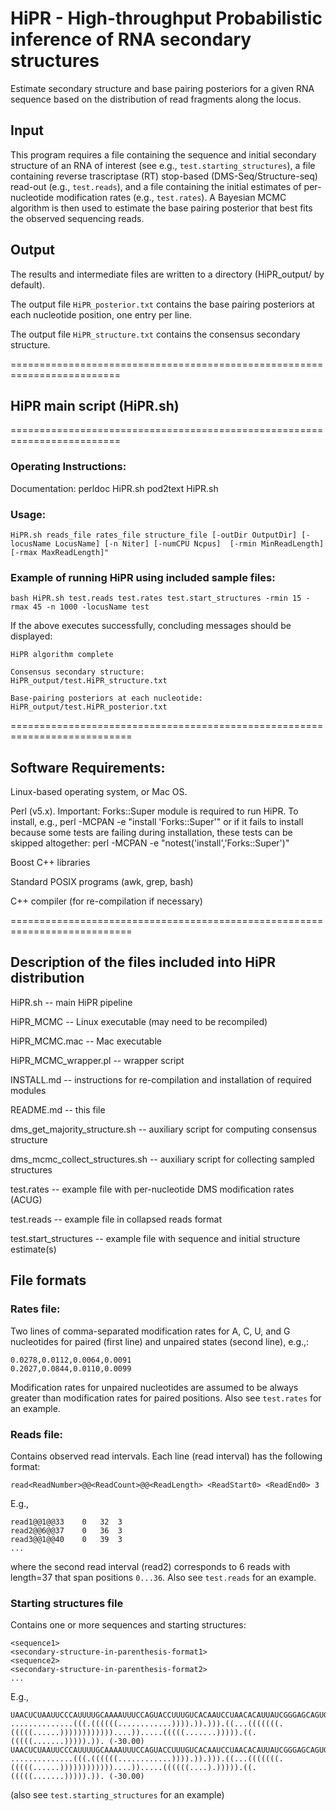 
# HiPR - High-throughput Probabilistic inference of RNA secondary structures 

Estimate secondary structure and base pairing posteriors for a given RNA sequence based on the distribution of read fragments along the locus.

## Input
This program requires a file containing the sequence and initial secondary structure of an RNA of interest (see e.g., `test.starting_structures`), a file containing reverse trascriptase (RT) stop-based (DMS-Seq/Structure-seq) read-out (e.g., `test.reads`), and a file containing the initial estimates of per-nucleotide modification rates (e.g., `test.rates`). A Bayesian MCMC algorithm is then used to estimate the base pairing posterior that best fits the observed sequencing reads.

## Output
The results and intermediate files are written to a directory (HiPR_output/ by default).

The output file `HiPR_posterior.txt` contains the base pairing posteriors at each nucleotide position, one entry per line.

The output file `HiPR_structure.txt` contains the consensus secondary structure.

=========================================================================
## HiPR main script (HiPR.sh)

=========================================================================
### Operating Instructions:

Documentation:
perldoc HiPR.sh
pod2text HiPR.sh

### Usage:
```
HiPR.sh reads_file rates_file structure_file [-outDir OutputDir] [-locusName LocusName] [-n Niter] [-numCPU Ncpus]  [-rmin MinReadLength] [-rmax MaxReadLength]"
```

### Example of running HiPR using included sample files:
```
bash HiPR.sh test.reads test.rates test.start_structures -rmin 15 -rmax 45 -n 1000 -locusName test
```

If the above executes successfully, concluding messages should be displayed:

```
HiPR algorithm complete

Consensus secondary structure:
HiPR_output/test.HiPR_structure.txt

Base-pairing posteriors at each nucleotide:
HiPR_output/test.HiPR_posterior.txt
```

===========================================================================
## Software Requirements:
Linux-based operating system, or Mac OS.

Perl (v5.x). Important: Forks::Super module is required to run HiPR. To install, e.g., perl -MCPAN -e "install 'Forks::Super'" or if it fails to install because some tests are failing during installation, these tests can be skipped altogether: perl -MCPAN -e "notest('install','Forks::Super')"


Boost C++ libraries  

Standard POSIX programs (awk, grep, bash)

C++ compiler (for re-compilation if necessary)

===========================================================================
## Description of the files included into HiPR distribution

HiPR.sh -- main HiPR pipeline

HiPR_MCMC -- Linux executable (may need to be recompiled)

HiPR_MCMC.mac -- Mac executable

HiPR_MCMC_wrapper.pl -- wrapper script 

INSTALL.md -- instructions for re-compilation and installation of required modules

README.md -- this file

dms_get_majority_structure.sh -- auxiliary script for computing consensus structure

dms_mcmc_collect_structures.sh -- auxiliary script for collecting sampled structures

test.rates -- example file with per-nucleotide DMS modification rates (ACUG)

test.reads -- example file in collapsed reads format

test.start_structures -- example file with sequence and initial structure estimate(s)

## File formats

### Rates file:
Two lines of comma-separated modification rates for A, C, U, and G nucleotides for paired (first line) and unpaired states (second line), e.g.,:
```
0.0278,0.0112,0.0064,0.0091
0.2027,0.0844,0.0110,0.0099
````
Modification rates for unpaired nucleotides are assumed to be always greater than modification rates for paired positions.
Also see `test.rates` for an example.

### Reads file:
Contains observed read intervals.
Each line (read interval) has the following format:
```
read<ReadNumber>@@<ReadCount>@@<ReadLength> <ReadStart0> <ReadEnd0> 3
```
E.g.,
```
read1@@1@@33	0	32	3
read2@@6@@37	0	36	3
read3@@1@@40	0	39	3
...
```
where the second read interval (read2) corresponds to 6 reads with length=37 that span positions `0...36`. Also see `test.reads` for an example.

### Starting structures file
Contains one or more sequences and starting structures:
```
<sequence1>
<secondary-structure-in-parenthesis-format1>
<sequence2>
<secondary-structure-in-parenthesis-format2>
...
```
E.g.,
```
UAACUCUAAUUCCCAUUUUGCAAAAUUUCCAGUACCUUUGUCACAAUCCUAACACAUUAUCGGGAGCAGUGUCUUCCAUAAUGUAUAAAGAACAAGGUAGUUUUUACCUACCACAGUGUCUGUAUCGGAGACAGUGA
..............(((.((((((............)))).)).))).((...(((((((.(((((......))))))))))))....)).....(((((.......))))).((.(((((.......))))).)). (-30.00)
UAACUCUAAUUCCCAUUUUGCAAAAUUUCCAGUACCUUUGUCACAAUCCUAACACAUUAUCGGGAGCAGUGUCUUCCAUAAUGUAUAAAGAACAAGGUAGUUUUUACCUACCACAGUGUCUGUAUCGGAGACAGUGA
..............(((.((((((............)))).)).))).((...(((((((.(((((......))))))))))))....)).....((((((....).))))).((.(((((.......))))).)). (-30.00)
```
(also see `test.starting_structures` for an example)


